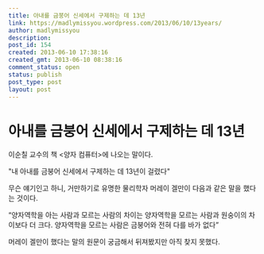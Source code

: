 ```yaml
---
title: 아내를 금붕어 신세에서 구제하는 데 13년
link: https://madlymissyou.wordpress.com/2013/06/10/13years/
author: madlymissyou
description: 
post_id: 154
created: 2013-06-10 17:38:16
created_gmt: 2013-06-10 08:38:16
comment_status: open
status: publish
post_type: post
layout: post
---
```


# 아내를 금붕어 신세에서 구제하는 데 13년

이순칠 교수의 책 <양자 컴퓨터>에 나오는 말이다. 

"내 아내를 금붕어 신세에서 구제하는 데 13년이 걸렸다"

무슨 얘기인고 하니, 거만하기로 유명한 물리학자 머레이 겔만이 다음과 같은 말을 했다는 것이다. 

“양자역학을 아는 사람과 모르는 사람의 차이는 양자역학을 모르는 사람과 원숭이의 차이보다 더 크다. 양자역학을 모르는 사람은 금붕어와 전혀 다를 바가 없다”

머레이 겔만이 했다는 말의 원문이 궁금해서 뒤져봤지만 아직 찾지 못했다.